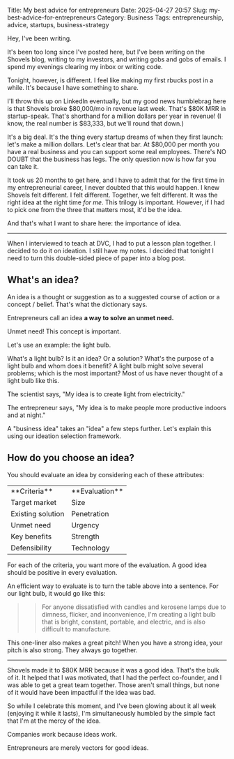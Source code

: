 Title: My best advice for entrepreneurs
Date: 2025-04-27 20:57
Slug: my-best-advice-for-entrepreneurs
Category: Business
Tags: entrepreneurship, advice, startups, business-strategy

Hey, I've been writing.

It's been too long since I've posted here, but I've been writing on the Shovels blog, writing to my investors, and writing gobs and gobs of emails. I spend my evenings clearing my inbox or writing code. 

Tonight, however, is different. I feel like making my first rbucks post in a while. It's because I have something to share.

I'll throw this up on LinkedIn eventually, but my good news humblebrag here is that Shovels broke $80,000/mo in revenue last week. That's $80K MRR in startup-speak. That's shorthand for a million dollars per year in revenue! (I know, the real number is $83,333, but we'll round that down.)

It's a big deal. It's the thing every startup dreams of when they first launch: let's make a million dollars. Let's clear that bar. At $80,000 per month you have a real business and you can support some real employees. There's NO DOUBT that the business has legs. The only question now is how far you can take it. 

It took us 20 months to get here, and I have to admit that for the first time in my entrepreneurial career, I never doubted that this would happen. I knew Shovels felt different. I felt different. Together, we felt different. It was the right idea at the right time *for me*. This trilogy is important. However, if I had to pick one from the three that matters most, it'd be the idea. 

And that's what I want to share here: the importance of idea. 

---

When I interviewed to teach at DVC, I had to put a lesson plan together. I decided to do it on ideation. I still have my notes. I decided that tonight I need to turn this double-sided piece of paper into a blog post. 

## What's an idea?

An idea is a thought or suggestion as to a suggested course of action or a concept / belief. That's what the dictionary says. 

Entrepreneurs call an idea **a way to solve an unmet need.**

Unmet need! This concept is important. 

Let's use an example: the light bulb.

What's a light bulb? Is it an idea? Or a solution? What's the purpose of a light bulb and whom does it benefit? A light bulb might solve several problems; which is the most important? Most of us have never thought of a light bulb like this. 

The scientist says, "My idea is to create light from electricity."

The entrepreneur says, "My idea is to make people more productive indoors and at night."

A "business idea" takes an "idea" a few steps further. Let's explain this using our ideation selection framework.

## How do you choose an idea?

You should evaluate an idea by considering each of these attributes:

<table class="has-fixed-layout"><tbody><tr><td>**Criteria**</td><td>**Evaluation**</td></tr><tr><td>Target market</td><td>Size</td></tr><tr><td>Existing solution</td><td>Penetration</td></tr><tr><td>Unmet need</td><td>Urgency</td></tr><tr><td>Key benefits</td><td>Strength</td></tr><tr><td>Defensibility</td><td>Technology</td></tr></tbody></table>

For each of the criteria, you want more of the evaluation. A good idea should be positive in every evaluation. 

An efficient way to evaluate is to turn the table above into a sentence. For our light bulb, it would go like this:

> <blockquote class="wp-block-quote">
> For anyone dissatisfied with candles and kerosene lamps due to dimness, flicker, and inconvenience, I'm creating a light bulb that is bright, constant, portable, and electric, and is also difficult to manufacture.

</blockquote>

This one-liner also makes a great pitch! When you have a strong idea, your pitch is also strong. They always go together. 

---

Shovels made it to $80K MRR because it was a good idea. That's the bulk of it. It helped that I was motivated, that I had the perfect co-founder, and I was able to get a great team together. Those aren't small things, but none of it would have been impactful if the idea was bad. 

So while I celebrate this moment, and I've been glowing about it all week (enjoying it while it lasts), I'm simultaneously humbled by the simple fact that I'm at the mercy of the idea. 

Companies work because ideas work. 

Entrepreneurs are merely vectors for good ideas.